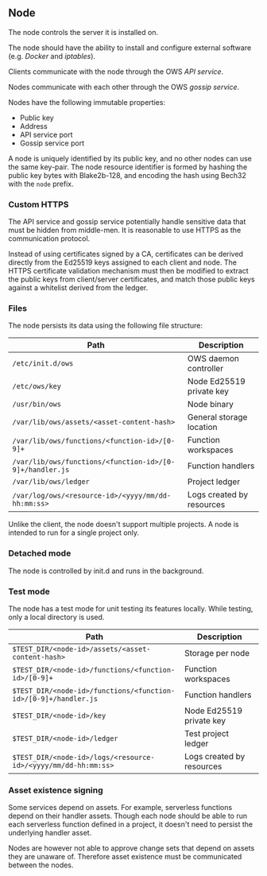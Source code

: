 ## Node

The node controls the server it is installed on.

The node should have the ability to install and configure external software (e.g. *Docker* and *iptables*).

Clients communicate with the node through the OWS *API service*.

Nodes communicate with each other through the OWS *gossip service*.

Nodes have the following immutable properties:
   - Public key
   - Address
   - API service port
   - Gossip service port

A node is uniquely identified by its public key, and no other nodes can use the same key-pair. The node resource identifier is formed by hashing the public key bytes with Blake2b-128, and encoding the hash using Bech32 with the `node` prefix.

### Custom HTTPS

The API service and gossip service potentially handle sensitive data that must be hidden from middle-men.
It is reasonable to use HTTPS as the communication protocol.

Instead of using certificates signed by a CA, certificates can be derived directly from the Ed25519 keys assigned to each client and node. The HTTPS certificate validation mechanism must then be modified to extract the public keys from client/server certificates, and match those public keys against a whitelist derived from the ledger.

### Files

The node persists its data using the following file structure:

| Path                                                     | Description                         |
| -------------------------------------------------------- | ----------------------------------- |
| `/etc/init.d/ows`                                        | OWS daemon controller               |
| `/etc/ows/key`                                           | Node Ed25519 private key            |
| `/usr/bin/ows`                                           | Node binary                         |
| `/var/lib/ows/assets/<asset-content-hash>`               | General storage location            |
| `/var/lib/ows/functions/<function-id>/[0-9]+`            | Function workspaces                 |
| `/var/lib/ows/functions/<function-id>/[0-9]+/handler.js` | Function handlers                   |
| `/var/lib/ows/ledger`                                    | Project ledger                      |
| `/var/log/ows/<resource-id>/<yyyy/mm/dd-hh:mm:ss>`       | Logs created by resources           |

Unlike the client, the node doesn't support multiple projects. A node is intended to run for a single project only.

### Detached mode

The node is controlled by init.d and runs in the background.

### Test mode

The node has a test mode for unit testing its features locally. While testing, only a local directory is used.

| Path                                                            | Description               |
| --------------------------------------------------------------- | ------------------------- |
| `$TEST_DIR/<node-id>/assets/<asset-content-hash>`               | Storage per node          |
| `$TEST_DIR/<node-id>/functions/<function-id>/[0-9]+`            | Function workspaces       |
| `$TEST_DIR/<node-id>/functions/<function-id>/[0-9]+/handler.js` | Function handlers         |
| `$TEST_DIR/<node-id>/key`                                       | Node Ed25519 private key  |
| `$TEST_DIR/<node-id>/ledger`                                    | Test project ledger       |
| `$TEST_DIR/<node-id>/logs/<resource-id>/<yyyy/mm/dd-hh:mm:ss>`  | Logs created by resources |

### Asset existence signing

Some services depend on assets. For example, serverless functions depend on their handler assets. Though each node should be able to run each serverless function defined in a project, it doesn't need to persist the underlying handler asset.

Nodes are however not able to approve change sets that depend on assets they are unaware of. Therefore asset existence must be communicated between the nodes.